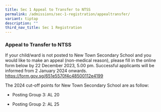 ```yaml
---
title: Sec 1 Appeal to Transfer to NTSS
permalink: /admissions/sec-1-registration/appealtransfer/
variant: tiptap
description: ""
third_nav_title: Sec 1 Registration
---
```

<h3><strong>Appeal to Transfer to NTSS</strong></h3><p>If your child/ward is not posted to New Town Secondary School and you would like to make an appeal (non-medical reason), please fill in the online form below by 22 December 2023, 5.00 pm. Successful applicants will be informed from 2 January 2024 onwards. <a href="https://form.gov.sg/651e5570f4c48500112e4199" rel="noopener noreferrer nofollow" target="_blank">https://form.gov.sg/651e5570f4c48500112e4199</a></p><p></p><p>The 2024 cut-off points for New Town Secondary School are as follow:</p><ul data-tight="true" class="tight"><li><p>Posting Group 3: AL 20</p></li><li><p>Posting Group 2: AL 25</p></li></ul><p></p>
